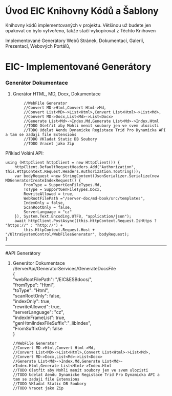﻿# Úvod   EIC Knihovny Kódů a Šablony  

Knihovny kódů implementovaných v projektu. 
Většinou už budete jen opakovat co bylo vytvořeno, takže stačí vykopírovat z Těchto Knihoven

Implementované Generátory Webů Stránek, Dokumentací, Galerií, Prezentací, Webových Portálů,

# EIC- Implementované Generátory    
    
### Generátor Dokumentace    
    
1. Gnerátor HTML, MD, Docx, Dokumentace    
    
```    
        //WebFile Generator    
        //Convert MD->Html,Convert Html->Md,    
        //Convert List<MD>->List<Html>,Convert List<Html>->List<Md>,    
        //Convert MD->Docx,List<Md>->List<Docx>    
        //Generate List<Md>->Index.Md,Generate List<Md>->Index.Html    
        //TODO Ošetřit aby Mohli menit soubory jen ve svem ulozisti    
        //TODO Udelat Aendu Dynamicke Registace Trid Pro Dynamicka API a tam se zadaji file Extensions    
        //TODO VKladat Static DB Soubory    
        //TODO Vracet jako Zip    
```    
    
Příklad Volání API:    
```    
using (HttpClient httpClient = new HttpClient()) {    
    httpClient.DefaultRequestHeaders.Add("Authorization", this.HttpContext.Request.Headers.Authorization.ToString());    
    var bodyRequest =new StringContent(JsonSerializer.Serialize(new MDGeneratorCreateIndexRequest() {    
        FromType = SupportGenFileTypes.Md,    
        ToType = SupportGenFileTypes.Docx,    
        RewriteAllowed = true,    
        WebRootFilePath ="/server-doc/md-book/src/templates",    
        IndexOnly = false,    
        ScanRootOnly = false,    
        ServerLanguage = "cz"    
    }), System.Text.Encoding.UTF8, "application/json");    
    await httpClient.PostAsync((this.HttpContext.Request.IsHttps ? "https://" : "http://") +    
        this.HttpContext.Request.Host + "/UltraSystemControl/WebFilesGenerator", bodyRequest);    
}```    
    
---    
    
    
#API Generátory    
    
1.  Generátor Dokumentace    
/ServerApi/GeneratorServices/GenerateDocsFile    
{    
  "webRootFilePath": "/EIC&ESBdocs/",    
  "fromType": "Html",    
  "toType": "Html",    
  "scanRootOnly": false,    
  "indexOnly": true,    
  "rewriteAllowed": true,    
  "serverLanguage": "cz",    
  "indexInFrameList": true,    
  "genHtmlIndexFileSuffix":"_libIndex",    
  "FromSuffixOnly": false    
}    
    
        //WebFile Generator    
        //Convert MD->Html,Convert Html->Md,    
        //Convert List<MD>->List<Html>,Convert List<Html>->List<Md>,    
        //Convert MD->Docx,List<Md>->List<Docx>    
        //Generate List<Md>->Index.Md,Generate List<Md>->Index.Html,Generate List<Html>->Index.Html    
        //TODO Ošetřit aby Mohli menit soubory jen ve svem ulozisti    
        //TODO Udelat Aendu Dynamicke Registace Trid Pro Dynamicka API a tam se zadaji file Extensions    
        //TODO VKladat Static DB Soubory    
        //TODO Vracet jako Zip    
    
    
    
    
    
    